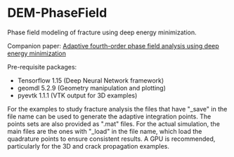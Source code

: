 # DEM-PhaseField
Phase field modeling of fracture using deep energy minimization.

Companion paper: [Adaptive fourth-order phase field analysis using deep energy minimization](https://www.sciencedirect.com/science/article/abs/pii/S0167844219306858)

Pre-requisite packages:
* Tensorflow 1.15 (Deep Neural Network framework)
* geomdl 5.2.9 (Geometry manipulation and plotting)
* pyevtk 1.1.1 (VTK output for 3D examples)


For the examples to study fracture analysis the files that have "_save" in the file name can be used to generate the adaptive integration points. The points sets are also provided as ".mat" files. For the actual simulation, the main files are the ones with "_load" in the file name, which load the quadrature points to ensure consistent results. A GPU is recommended, particularly for the 3D and crack propagation examples.
